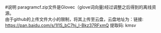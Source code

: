 #说明
paragramcf.zip文件是Glovec（glove词向量)经过调整之后得到的离线资源。<br>
由于github的上传文件大小的限制，将其上传至云盘，云盘地址为：链接: https://pan.baidu.com/s/1I1S_bC7hj_I-Bkz37RFxmQ 提取码: kmsv 
